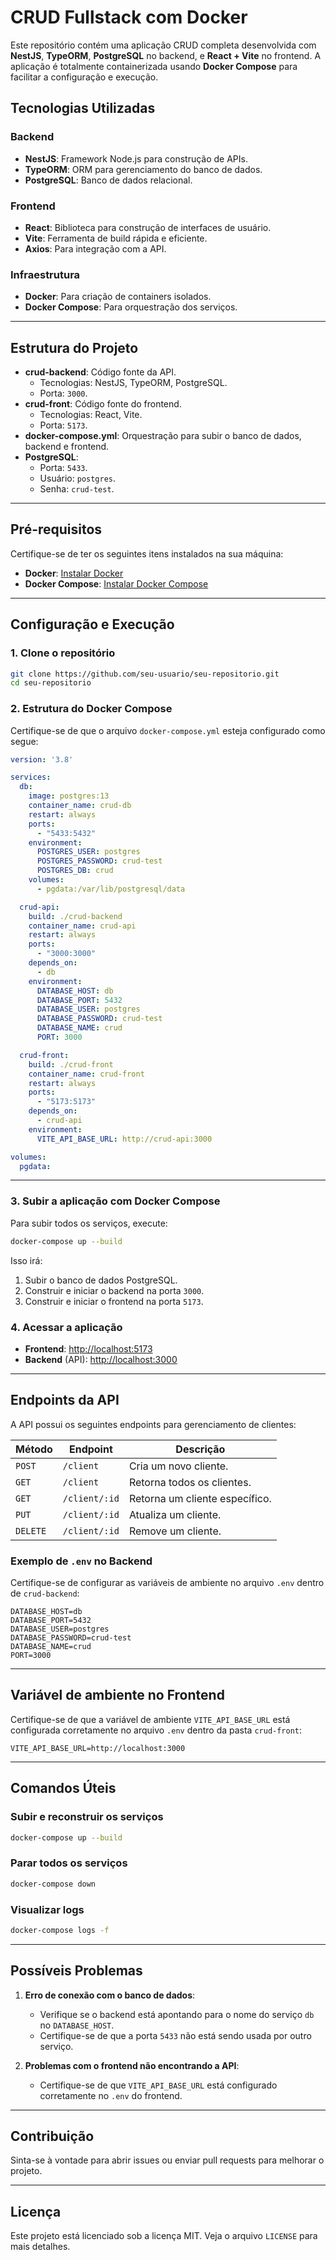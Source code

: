 
# CRUD Fullstack com Docker

Este repositório contém uma aplicação CRUD completa desenvolvida com **NestJS**, **TypeORM**, **PostgreSQL** no backend, e **React + Vite** no frontend. A aplicação é totalmente containerizada usando **Docker Compose** para facilitar a configuração e execução.

## Tecnologias Utilizadas

### Backend
- **NestJS**: Framework Node.js para construção de APIs.
- **TypeORM**: ORM para gerenciamento do banco de dados.
- **PostgreSQL**: Banco de dados relacional.

### Frontend
- **React**: Biblioteca para construção de interfaces de usuário.
- **Vite**: Ferramenta de build rápida e eficiente.
- **Axios**: Para integração com a API.

### Infraestrutura
- **Docker**: Para criação de containers isolados.
- **Docker Compose**: Para orquestração dos serviços.

---

## Estrutura do Projeto

- **crud-backend**: Código fonte da API.
  - Tecnologias: NestJS, TypeORM, PostgreSQL.
  - Porta: `3000`.
- **crud-front**: Código fonte do frontend.
  - Tecnologias: React, Vite.
  - Porta: `5173`.
- **docker-compose.yml**: Orquestração para subir o banco de dados, backend e frontend.
- **PostgreSQL**:
  - Porta: `5433`.
  - Usuário: `postgres`.
  - Senha: `crud-test`.

---

## Pré-requisitos

Certifique-se de ter os seguintes itens instalados na sua máquina:
- **Docker**: [Instalar Docker](https://docs.docker.com/get-docker/)
- **Docker Compose**: [Instalar Docker Compose](https://docs.docker.com/compose/install/)

---

## Configuração e Execução

### 1. Clone o repositório
```bash
git clone https://github.com/seu-usuario/seu-repositorio.git
cd seu-repositorio
```

### 2. Estrutura do Docker Compose

Certifique-se de que o arquivo `docker-compose.yml` esteja configurado como segue:
```yaml
version: '3.8'

services:
  db:
    image: postgres:13
    container_name: crud-db
    restart: always
    ports:
      - "5433:5432"
    environment:
      POSTGRES_USER: postgres
      POSTGRES_PASSWORD: crud-test
      POSTGRES_DB: crud
    volumes:
      - pgdata:/var/lib/postgresql/data

  crud-api:
    build: ./crud-backend
    container_name: crud-api
    restart: always
    ports:
      - "3000:3000"
    depends_on:
      - db
    environment:
      DATABASE_HOST: db
      DATABASE_PORT: 5432
      DATABASE_USER: postgres
      DATABASE_PASSWORD: crud-test
      DATABASE_NAME: crud
      PORT: 3000

  crud-front:
    build: ./crud-front
    container_name: crud-front
    restart: always
    ports:
      - "5173:5173"
    depends_on:
      - crud-api
    environment:
      VITE_API_BASE_URL: http://crud-api:3000

volumes:
  pgdata:
```

---

### 3. Subir a aplicação com Docker Compose
Para subir todos os serviços, execute:
```bash
docker-compose up --build
```

Isso irá:
1. Subir o banco de dados PostgreSQL.
2. Construir e iniciar o backend na porta `3000`.
3. Construir e iniciar o frontend na porta `5173`.

### 4. Acessar a aplicação
- **Frontend**: [http://localhost:5173](http://localhost:5173)
- **Backend** (API): [http://localhost:3000](http://localhost:3000)

---

## Endpoints da API

A API possui os seguintes endpoints para gerenciamento de clientes:

| Método   | Endpoint       | Descrição                        |
|----------|----------------|-----------------------------------|
| `POST`   | `/client`      | Cria um novo cliente.            |
| `GET`    | `/client`      | Retorna todos os clientes.       |
| `GET`    | `/client/:id`  | Retorna um cliente específico.   |
| `PUT`    | `/client/:id`  | Atualiza um cliente.             |
| `DELETE` | `/client/:id`  | Remove um cliente.               |

### Exemplo de `.env` no Backend
Certifique-se de configurar as variáveis de ambiente no arquivo `.env` dentro de `crud-backend`:
```env
DATABASE_HOST=db
DATABASE_PORT=5432
DATABASE_USER=postgres
DATABASE_PASSWORD=crud-test
DATABASE_NAME=crud
PORT=3000
```

---

## Variável de ambiente no Frontend

Certifique-se de que a variável de ambiente `VITE_API_BASE_URL` está configurada corretamente no arquivo `.env` dentro da pasta `crud-front`:
```env
VITE_API_BASE_URL=http://localhost:3000
```

---

## Comandos Úteis

### Subir e reconstruir os serviços
```bash
docker-compose up --build
```

### Parar todos os serviços
```bash
docker-compose down
```

### Visualizar logs
```bash
docker-compose logs -f
```

---

## Possíveis Problemas

1. **Erro de conexão com o banco de dados**:
   - Verifique se o backend está apontando para o nome do serviço `db` no `DATABASE_HOST`.
   - Certifique-se de que a porta `5433` não está sendo usada por outro serviço.

2. **Problemas com o frontend não encontrando a API**:
   - Certifique-se de que `VITE_API_BASE_URL` está configurado corretamente no `.env` do frontend.

---

## Contribuição

Sinta-se à vontade para abrir issues ou enviar pull requests para melhorar o projeto.

---

## Licença

Este projeto está licenciado sob a licença MIT. Veja o arquivo `LICENSE` para mais detalhes.
